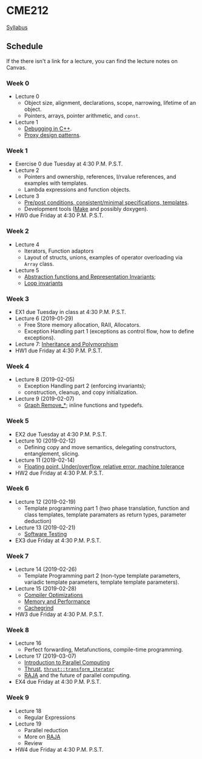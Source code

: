 # CME212
[Syllabus](https://github.com/cme212/course/blob/master/syllabus.md)

## Schedule
If the there isn't a link for a lecture, you can find the lecture notes on Canvas.
### Week 0
  - Lecture 0
    - Object size, alignment, declarations, scope, narrowing, lifetime of an object.
    - Pointers, arrays, pointer arithmetic, and `const`.
  - Lecture 1
    - [Debugging in C++](https://github.com/cme212/course/blob/master/notes/lecture-01/debugging.md).
    - [Proxy design patterns](https://github.com/cme212/course/blob/master/notes/lecture-01/proxy.md). 
### Week 1
  - Exercise 0 due Tuesday at 4:30 P.M. P.S.T.
 - Lecture 2
   - Pointers and ownership, references, l/rvalue references, and
     examples with templates. 
   - Lambda expressions and function objects.
 - Lecture 3
   - [Pre/post conditions, consistent/minimal specifications,
     templates](https://github.com/cme212/course/blob/master/notes/lecture-03/specifications.md). 
   - Development tools ([Make](https://github.com/cme212/course/blob/master/notes/lecture-03/make.md) and possibly doxygen).
 - HW0 due Friday at 4:30 P.M. P.S.T.
### Week 2
 - Lecture 4
   - Iterators, Function adaptors
   - Layout of structs, unions, examples of
   operator overloading via `Array` class.
 - Lecture 5
   - [Abstraction functions and Representation Invariants](https://github.com/cme212/course/blob/master/notes/lecture-05/abstractions.md); 
   - [Loop invariants](https://github.com/cme212/course/blob/master/notes/lecture-05/loop_invariants.md)
### Week 3
 - EX1  due Tuesday in class at 4:30 P.M. P.S.T.
 - Lecture 6 (2019-01-29) 
   - Free Store memory allocation, RAII, Allocators. 
   - Exception Handling part 1 (exceptions as control flow, how to define exceptions).
 - Lecture 7: [Inheritance and Polymorphism](https://github.com/cme212/course/blob/master/notes/lecture-07/inheritance.md)
 - HW1 due Friday at 4:30 P.M. P.S.T.
### Week 4
 - Lecture 8 (2019-02-05) 
   - Exception Handling part 2 (enforcing invariants); 
   - construction, cleanup, and copy initialization.
 - Lecture 9 (2019-02-07)
   - [Graph Remove_*](https://github.com/cme212/course/blob/master/notes/lecture-09/remove.md); inline functions and typedefs.
### Week 5
 - EX2 due Tuesday at 4:30 P.M. P.S.T.
 - Lecture 10 (2019-02-12) 
   - Defining copy and move semantics, delegating constructors, entanglement, slicing.
 - Lecture 11 (2019-02-14) 
   - [Floating point, Under/overflow, relative error, machine tolerance](https://github.com/cme212/course/blob/master/notes/lecture-11/float.md)
 - HW2 due Friday at 4:30 P.M. P.S.T.
### Week 6
 - Lecture 12 (2019-02-19) 
   - Template programming part 1 (two phase translation, function and class templates, template paramaters as return types, parameter deduction)
 - Lecture 13 (2019-02-21)
   - [Software Testing](https://github.com/cme212/course/blob/master/notes/lecture-13/testing.md)
 - EX3 due Friday at 4:30 P.M. P.S.T.
### Week 7
 - Lecture 14 (2019-02-26)
   - Template Programming part 2
     (non-type template parameters, variadic template parameters, template template parameters).
 - Lecture 15 (2019-02-28)
   - [Compiler Optimizations](https://github.com/cme212/course/blob/master/notes/lecture-15/optimization.md)
   - [Memory and Performance](https://github.com/cme212/course/blob/master/notes/lecture-15/memory.md)
   - [Cachegrind](https://github.com/cme212/course/blob/master/notes/lecture-15/memory.md#cachegrind)
 - HW3 due Friday at 4:30 P.M. P.S.T.
### Week 8
 - Lecture 16
   - Perfect forwarding, Metafunctions, compile-time programming. 
 - Lecture 17 (2019-03-07)
   - [Introduction to Parallel Computing](https://computing.llnl.gov/tutorials/parallel_comp/)
   - [Thrust](https://docs.nvidia.com/cuda/thrust/index.html), [`thrust::transform_iterator`](https://docs.nvidia.com/cuda/thrust/index.html#transform-iterator)
   - [RAJA](https://raja.readthedocs.io/en/master/) and the future of parallel computing.
 - EX4 due Friday at 4:30 P.M. P.S.T.
### Week 9
 - Lecture 18
   - Regular Expressions
 - Lecture 19
   - Parallel reduction
   - More on [RAJA](https://raja.readthedocs.io/en/master/)
   - Review
 - HW4 due Friday at 4:30 P.M. P.S.T.
















